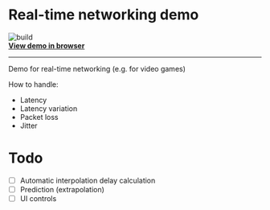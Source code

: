 # Real-time networking demo

![build](https://github.com/willfiore/real-time-networking-demo/workflows/build/badge.svg?branch=main)   
[**View demo in browser**](https://willfiore.github.io/real-time-networking-demo/)

---
Demo for real-time networking (e.g. for video games)

How to handle:
- Latency
- Latency variation
- Packet loss
- Jitter

# Todo
- [ ] Automatic interpolation delay calculation
- [ ] Prediction (extrapolation)
- [ ] UI controls
